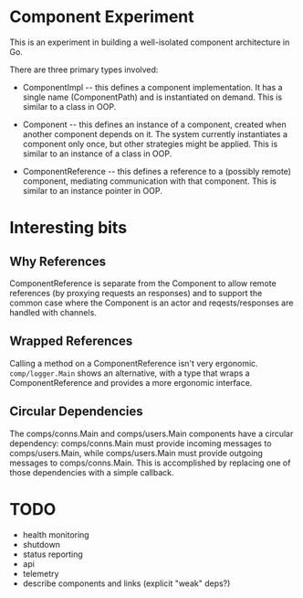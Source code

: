# Component Experiment

This is an experiment in building a well-isolated component architecture in Go.

There are three primary types involved:

 * ComponentImpl -- this defines a component implementation.
   It has a single name (ComponentPath) and is instantiated on demand.
   This is similar to a class in OOP.

 * Component -- this defines an instance of a component, created when another component depends on it.
   The system currently instantiates a component only once, but other strategies might be applied.
   This is similar to an instance of a class in OOP.
 
 * ComponentReference -- this defines a reference to a (possibly remote) component, mediating communication with that component.
   This is similar to an instance pointer in OOP.

# Interesting bits

## Why References

ComponentReference is separate from the Component to allow remote references (by proxying requests an responses) and to support the common case where the Component is an actor and reqests/responses are handled with channels.

## Wrapped References

Calling a method on a ComponentReference isn't very ergonomic.
`comp/logger.Main` shows an alternative, with a type that wraps a ComponentReference and provides a more ergonomic interface.

## Circular Dependencies

The comps/conns.Main and comps/users.Main components have a circular dependency: comps/conns.Main must provide incoming messages to comps/users.Main, while comps/users.Main must provide outgoing messages to comps/conns.Main.
This is accomplished by replacing one of those dependencies with a simple callback.

# TODO

 - health monitoring
 - shutdown
 - status reporting
 - api
 - telemetry
 - describe components and links (explicit "weak" deps?)
